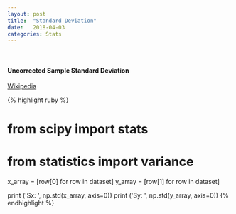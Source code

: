 ```yaml
---
layout: post
title:  "Standard Deviation"
date:   2018-04-03
categories: Stats
---
```

<br />
<h4>Uncorrected Sample Standard Deviation</h4>

<a href="https://en.wikipedia.org/wiki/Sample_mean_and_covariance#Sample_covariance">
Wikipedia
</a>

{% highlight ruby %}
# from scipy import stats
# from statistics import variance

x_array = [row[0] for row in dataset]
y_array = [row[1] for row in dataset]

print ('Sx: ', np.std(x_array, axis=0))
print ('Sy: ', np.std(y_array, axis=0))
{% endhighlight %}
